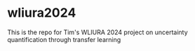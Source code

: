 # wliura2024
This is the repo for Tim's WLIURA 2024 project on uncertainty quantification through transfer learning
